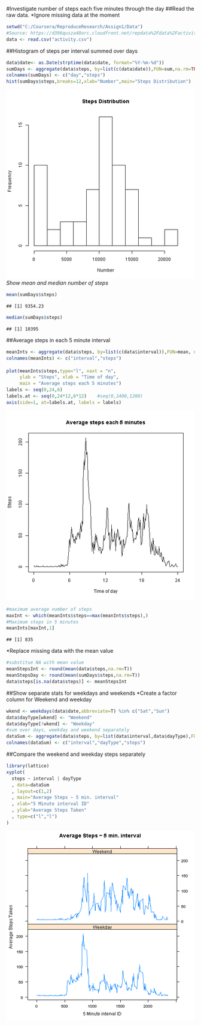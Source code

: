 #Investigate number of steps each five minutes through the day
##Read the raw data. 
*Ignore missing data at the moment

```r
setwd("C:/Coursera/ReproduceResearch/Assign1/Data")
#Source: https://d396qusza40orc.cloudfront.net/repdata%2Fdata%2Factivity.zip
data <- read.csv("activity.csv")
```
##Histogram of steps per interval summed over days

```r
data$date<- as.Date(strptime(data$date, format="%Y-%m-%d"))
sumDays <- aggregate(data$steps, by=list(c(data$date)),FUN=sum,na.rm=TRUE)
colnames(sumDays) <- c("day","steps")
hist(sumDays$steps,breaks=12,xlab="Number",main="Steps Distribution")
```

![plot of chunk unnamed-chunk-2](figure/unnamed-chunk-2-1.png) 
*Show mean and median number of steps* 

```r
mean(sumDays$steps)
```

```
## [1] 9354.23
```

```r
median(sumDays$steps)
```

```
## [1] 10395
```
##Average steps in each 5 minute interval

```r
meanInts <- aggregate(data$steps, by=list(c(data$interval)),FUN=mean, na.rm=T)
colnames(meanInts) <- c("interval","steps")

plot(meanInts$steps,type="l", xaxt = "n",
     ylab = "Steps", xlab = "Time of day",
     main = "Average steps each 5 minutes")
labels <- seq(0,24,6) 
labels.at <- seq(0,24*12,6*12)    #seq(0,2400,1200)
axis(side=1, at=labels.at, labels = labels)
```

![plot of chunk unnamed-chunk-4](figure/unnamed-chunk-4-1.png) 

```r
#maximum average number of steps
maxInt <- which(meanInts$steps==max(meanInts$steps),)
#Maximum steps in 5 minutes 
meanInts[maxInt,1]
```

```
## [1] 835
```
*Replace missing data with the mean value

```r
#substitue NA with mean value
meanStepsInt <- round(mean(data$steps,na.rm=T))
meanStepsDay <- round(mean(sumDays$steps,na.rm=T))
data$steps[is.na(data$steps)] <- meanStepsInt
```
##Show separate stats for weekdays and weekends
*Create a factor column for Weekend and weekday 

```r
wkend <- weekdays(data$date,abbreviate=T) %in% c("Sat","Sun")
data$dayType[wkend] <- "Weekend"
data$dayType[!wkend] <- "Weekday"
#sum over days, weekday and weekend separately
dataSum <- aggregate(data$steps, by=list(data$interval,data$dayType),FUN=mean)
colnames(dataSum) <- c("interval","dayType","steps")
```
##Compare the weekend and weekday steps separately

```r
library(lattice)
xyplot(
  steps ~ interval | dayType
  , data=dataSum
  , layout=c(1,2)
  , main="Average Steps ~ 5 min. interval"
  , xlab="5 Minute interval ID"
  , ylab="Average Steps Taken"
  , type=c("l","l")
)
```

![plot of chunk unnamed-chunk-7](figure/unnamed-chunk-7-1.png) 
